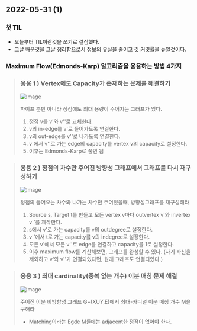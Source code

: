 2022-05-31 (1)
---

### 첫 TIL
- 오늘부터 TIL이란것을 쓰기로 결심했다.
- 그날 배운것을 그날 정리함으로서 정보의 유실을 줄이고 깃 커밋률을 높일것이다.

### Maximum Flow(Edmonds-Karp) 알고리즘을 응용하는 방법 4가지
> ### 응용 1 ) Vertex에도 Capacity가 존재하는 문제를 해결하기
> ![image](https://user-images.githubusercontent.com/18459532/171197965-1b55e837-b3a3-4c7b-9c4f-cb31346ae38b.png)
> 
> 파이프 뿐만 아니라 정점에도 최대 용량이 주어지는 그래프가 있다.
> 1. 정점 v를 v'와 v''로 교체한다.
> 2. v의 in-edge를 v'로 들어가도록 연결한다.
> 3. v의 out-edge를 v''로 나가도록 연결한다.
> 4. v'에서 v''로 가는 edge의 capacity를 vertex v의 capacity로 설정한다.
> 5. 이후는 Edmonds-Karp로 풀면 됨

> ### 응용 2 ) 정점의 차수만 주어진 방향성 그래프에서 그래프를 다시 재구성하기
> ![image](https://user-images.githubusercontent.com/18459532/171197079-b2c4848c-4c01-4d9a-9f21-98416c0111dd.png)
> 
> 정점의 들어오는 차수와 나가는 차수만 주어졌을때, 방향성그래프를 재구성해라
> 1. Source s, Target t를 만들고 모든 vertex v마다 outvertex v'와 invertex v''를 제작한다.
> 2. s에서 v'로 가는 capacity를 v의 outdegree로 설정한다.
> 3. v''에서 t로 가는 capacity를 v의 indegree로 설정한다.
> 4. 모든 v'에서 모든 v''로 edge를 연결하고 capacity를 1로 설정한다.
> 5. 이후 maximum flow를 계산해보면, 그래프를 완성할 수 있다. (자기 자신을 제외하고 v'와 v''가 연결되있다면, 원래 그래프도 연결되있다.)

> ### 응용 3 ) 최대 cardinality(중복 없는 개수) 이분 매칭 문제 해결
> ![image](https://user-images.githubusercontent.com/18459532/171203473-56ee6087-4c8a-41c3-bf10-762d274077c4.png)
> 
> 주어진 이분 비방향성 그래프 G=(XUY,E)에서 최대-카디널 이분 매칭 개수 M을 구해라
> - Matching이라는 Egde M들에는 adjacent한 정점이 없어야 한다.
